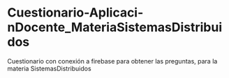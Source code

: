 # Cuestionario-Aplicaci-nDocente_MateriaSistemasDistribuidos
Cuestionario con conexión a firebase para obtener las preguntas, para la materia SistemasDistribuidos
